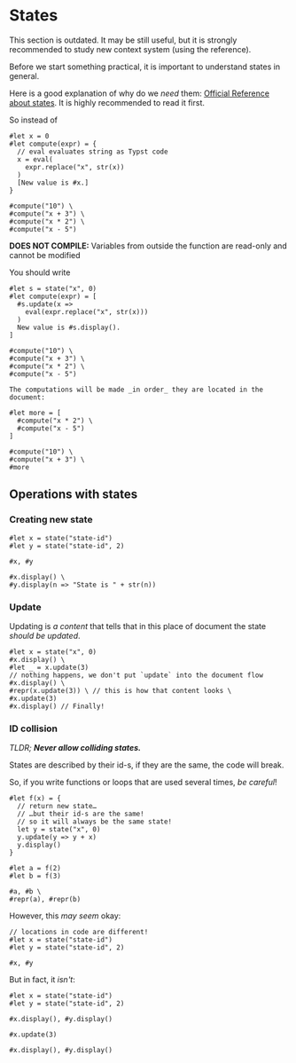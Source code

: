 # States

<div class="warning">This section is outdated. It may be still useful, but it is strongly recommended to study new context system (using the reference).</div>


Before we start something practical, it is important to understand states in general.

Here is a good explanation of why do we _need_ them: [Official Reference about states](https://typst.app/docs/reference/meta/state/). It is highly recommended to read it first.

So instead of
```typ-norender
#let x = 0
#let compute(expr) = {
  // eval evaluates string as Typst code
  x = eval(
    expr.replace("x", str(x))
  )
  [New value is #x.]
}

#compute("10") \
#compute("x + 3") \
#compute("x * 2") \
#compute("x - 5")
```

**DOES NOT COMPILE:** Variables from outside the function are read-only and cannot be modified

You should write
```typ
#let s = state("x", 0)
#let compute(expr) = [
  #s.update(x =>
    eval(expr.replace("x", str(x)))
  )
  New value is #s.display().
]

#compute("10") \
#compute("x + 3") \
#compute("x * 2") \
#compute("x - 5")

The computations will be made _in order_ they are located in the document:

#let more = [
  #compute("x * 2") \
  #compute("x - 5")
]

#compute("10") \
#compute("x + 3") \
#more
```

## Operations with states
### Creating new state
```typ
#let x = state("state-id")
#let y = state("state-id", 2)

#x, #y

#x.display() \
#y.display(n => "State is " + str(n))
```

### Update
Updating is _a content_ that tells that in this place of document the state _should be updated_.

```typ
#let x = state("x", 0)
#x.display() \
#let _ = x.update(3)
// nothing happens, we don't put `update` into the document flow
#x.display() \
#repr(x.update(3)) \ // this is how that content looks \
#x.update(3)
#x.display() // Finally!
```

### ID collision
_TLDR; **Never allow colliding states.**_

<div class="warning">
States are described by their id-s, if they are the same, the code will break.
</div>

So, if you write functions or loops that are used several times, _be careful_!
```typ
#let f(x) = {
  // return new state…
  // …but their id-s are the same!
  // so it will always be the same state!
  let y = state("x", 0)
  y.update(y => y + x)
  y.display()
}

#let a = f(2)
#let b = f(3)

#a, #b \
#repr(a), #repr(b)
```

However, this _may seem_ okay:
```typ
// locations in code are different!
#let x = state("state-id")
#let y = state("state-id", 2)

#x, #y
```

But in fact, it _isn't_:

```typ
#let x = state("state-id")
#let y = state("state-id", 2)

#x.display(), #y.display()

#x.update(3)

#x.display(), #y.display()
```
